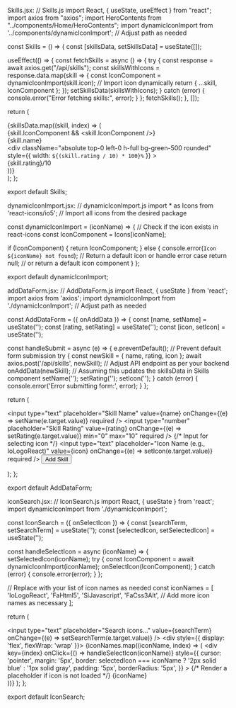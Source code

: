 Skills.jsx: // Skills.js
import React, { useState, useEffect } from "react";
import axios from "axios";
import HeroContents from "../components/Home/HeroContents";
import dynamicIconImport from '../components/dynamicIconImport'; // Adjust path as needed

const Skills = () => {
  const [skillsData, setSkillsData] = useState([]);

  useEffect(() => {
    const fetchSkills = async () => {
      try {
        const response = await axios.get("/api/skills");
        const skillsWithIcons = response.data.map(skill => {
          const IconComponent = dynamicIconImport(skill.icon); // Import icon dynamically
          return { ...skill, IconComponent };
        });
        setSkillsData(skillsWithIcons);
      } catch (error) {
        console.error("Error fetching skills:", error);
      }
    };
    fetchSkills();
  }, []);

  return (
    <div>
      <HeroContents
        title="Skills"
        subtitle="Details Of My Skills"
        bg="bg-indigo-700"
      />
      <section className="p-4">
        <div className="flex flex-wrap">
          {skillsData.map((skill, index) => (
            <div key={index} className="w-1/3 p-4 bg-gray-100 shadow-lg rounded-lg mb-4">
              <div className="flex items-center mb-2">
                <div className="w-1/4 flex items-center">
                  <div className="mr-2">{skill.IconComponent && <skill.IconComponent />}</div>
                  <div>{skill.name}</div>
                </div>
                <div className="w-1/2 h-3 relative bg-gray-200 rounded">
                  <div
                    className="absolute top-0 left-0 h-full bg-green-500 rounded"
                    style={{ width: `${(skill.rating / 10) * 100}%` }}
                  ></div>
                </div>
                <div className="w-1/4 text-right">{skill.rating}/10</div>
              </div>
            </div>
          ))}
        </div>
      </section>
    </div>
  );
};

export default Skills;

dynamicIconImport.jsx: // dynamicIconImport.js
import * as Icons from 'react-icons/io5'; // Import all icons from the desired package

const dynamicIconImport = (iconName) => {
  // Check if the icon exists in react-icons
  const IconComponent = Icons[iconName];

  if (IconComponent) {
    return IconComponent;
  } else {
    console.error(`Icon ${iconName} not found`);
    // Return a default icon or handle error case
    return null; // or return a default icon component
  }
};

export default dynamicIconImport;


addDataForm.jsx: // AddDataForm.js
import React, { useState } from 'react';
import axios from 'axios';
import dynamicIconImport from './dynamicIconImport'; // Adjust path as needed

const AddDataForm = ({ onAddData }) => {
  const [name, setName] = useState('');
  const [rating, setRating] = useState('');
  const [icon, setIcon] = useState('');

  const handleSubmit = async (e) => {
    e.preventDefault(); // Prevent default form submission
    try {
      const newSkill = { name, rating, icon };
      await axios.post('/api/skills', newSkill); // Adjust API endpoint as per your backend
      onAddData(newSkill); // Assuming this updates the skillsData in Skills component
      setName('');
      setRating('');
      setIcon('');
    } catch (error) {
      console.error('Error submitting form:', error);
    }
  };

  return (
    <form onSubmit={handleSubmit}>
      <input
        type="text"
        placeholder="Skill Name"
        value={name}
        onChange={(e) => setName(e.target.value)}
        required
      />
      <input
        type="number"
        placeholder="Skill Rating"
        value={rating}
        onChange={(e) => setRating(e.target.value)}
        min="0"
        max="10"
        required
      />
      {/* Input for selecting icon */}
      <input
        type="text"
        placeholder="Icon Name (e.g., IoLogoReact)"
        value={icon}
        onChange={(e) => setIcon(e.target.value)}
        required
      />
      <button type="submit">Add Skill</button>
    </form>
  );
};

export default AddDataForm;

iconSearch.jsx: // IconSearch.js
import React, { useState } from 'react';
import dynamicIconImport from './dynamicIconImport';

const IconSearch = ({ onSelectIcon }) => {
  const [searchTerm, setSearchTerm] = useState('');
  const [selectedIcon, setSelectedIcon] = useState('');

  const handleSelectIcon = async (iconName) => {
    setSelectedIcon(iconName);
    try {
      const IconComponent = await dynamicIconImport(iconName);
      onSelectIcon(IconComponent);
    } catch (error) {
      console.error(error);
    }
  };

  // Replace with your list of icon names as needed
  const iconNames = [
    'IoLogoReact',
    'FaHtml5',
    'SiJavascript',
    'FaCss3Alt',
    // Add more icon names as necessary
  ];

  return (
    <div>
      <input
        type="text"
        placeholder="Search icons..."
        value={searchTerm}
        onChange={(e) => setSearchTerm(e.target.value)}
      />
      <div style={{ display: 'flex', flexWrap: 'wrap' }}>
        {iconNames.map((iconName, index) => (
          <div
            key={index}
            onClick={() => handleSelectIcon(iconName)}
            style={{
              cursor: 'pointer',
              margin: '5px',
              border: selectedIcon === iconName ? '2px solid blue' : '1px solid gray',
              padding: '5px',
              borderRadius: '5px',
            }}
          >
            {/* Render a placeholder if icon is not loaded */}
            <span>{iconName}</span>
          </div>
        ))}
      </div>
    </div>
  );
};

export default IconSearch;


